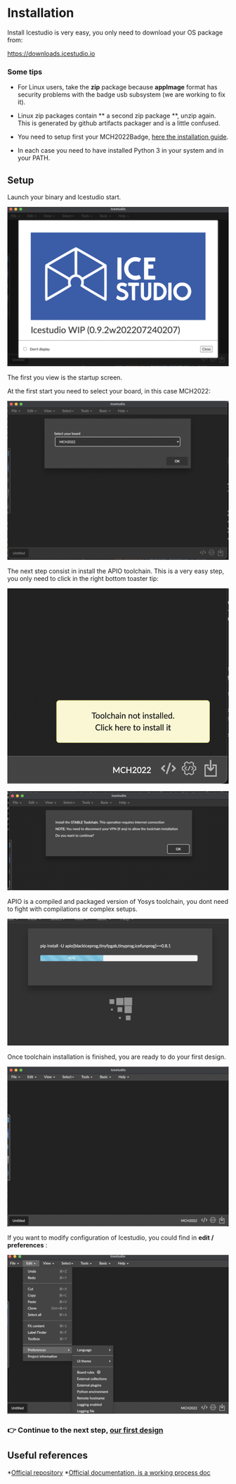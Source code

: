 # Installation

Install Icestudio is very easy, you only need to download your OS package from:

https://downloads.icestudio.io

### Some tips

* For Linux users, take the **zip** package because **appImage** format has security problems with the badge usb subsystem (we are working to fix it).

* Linux zip packages contain ** a second zip package **, unzip again. This is generated by github artifacts packager and is a little confused.

* You need to setup first  your MCH2022Badge, [here the installation guide](https://badge.team/docs/badges/mch2022/getting-started/).

* In each case you need to have installed Python 3 in your system and in your PATH.

## Setup

Launch your binary and Icestudio start.

![](assets/01/01.png)



The first you view is the startup screen.

At the first start you need to select your board, in this case MCH2022:


![](assets/01/02.png)


The next step consist in install the APIO toolchain. This is a very easy step, you only need to click in the right bottom toaster tip:


![](assets/01/03.png)

![](assets/01/04.png)


APIO is a compiled and packaged version of Yosys toolchain, you dont need to fight with compilations or complex setups.


![](assets/01/05.png)



Once toolchain installation is finished, you are ready to do your first design.


![](assets/01/06.png)



If you want to modify configuration of Icestudio, you could find in **edit / preferences** :


![](assets/01/07.png)



### :point_right: Continue to the next step, [our first design](01_hello_world.md)

## Useful references

*[Official repository](https://github.com/FPGAwars/icestudio)
*[Official documentation, is a working process doc](https://github.com/FPGAwars/icestudio/wiki/Installation)